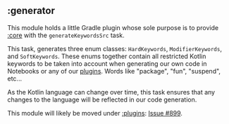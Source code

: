 ## :generator

This module holds a little Gradle plugin whose sole purpose is to provide
[:core](../core) with the `generateKeywordsSrc` task.

This task, generates three enum classes: `HardKeywords`, `ModifierKeywords`, and `SoftKeywords`.
These enums together contain all restricted Kotlin keywords to be taken into account when generating our own
code in Notebooks or any of our [plugins](../plugins). Words like "package", "fun", "suspend", etc...

As the Kotlin language can change over time, this task ensures that any changes to the language
will be reflected in our code generation.

This module will likely be moved under [:plugins](../plugins):
[Issue #899](https://github.com/Kotlin/dataframe/issues/899).
